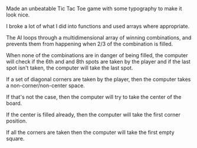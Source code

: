 Made an unbeatable Tic Tac Toe game with some typography to make it look nice.

I broke a lot of what I did into functions and used arrays where appropriate. 

The AI loops through a multidimensional array of winning combinations, and prevents them from happening when 2/3 of the combination is filled.

When none of the combinations are in danger of being filled, the computer will check if the 6th and and 8th spots are taken by the player and if the last spot isn't taken, the computer will take the last spot.

If a set of diagonal corners are taken by the player, then the computer takes a non-corner/non-center space.

If that's not the case, then the computer will try to take the center of the board. 

If the center is filled already, then the computer will take the first corner position. 

If all the corners are taken then the computer will take the first empty square.

